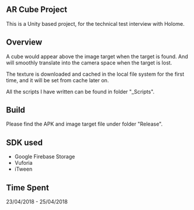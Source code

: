 ## AR Cube Project

This is a Unity based project, for the technical test interview with Holome.

## Overview

A cube would appear above the image target when the target is found. And will smoothly translate into the camera space when the target is lost.

The texture is downloaded and cached in the local file system for the first time, and it will be set from cache later on.

All the scripts I have written can be found in folder "_Scripts".

## Build

Please find the APK and image target file under folder "Release".

## SDK used

* Google Firebase Storage
* Vuforia
* iTween

## Time Spent
23/04/2018 - 25/04/2018
